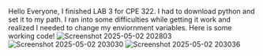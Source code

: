Hello Everyone, I finished LAB 3 for CPE 322. I had to download python and set it to my path. I ran into some difficulties while getting it work and realized I needed to change my enviornment variables. Here is some working code!
![Screenshot 2025-05-02 202803](https://github.com/user-attachments/assets/1c10a8d0-75c6-4ab4-bd28-9cc858f7a801)
![Screenshot 2025-05-02 203030](https://github.com/user-attachments/assets/1190310b-a9e1-43d7-9880-d81a1d6c75e9)
![Screenshot 2025-05-02 203036](https://github.com/user-attachments/assets/f85a066a-50c9-49be-8d26-550d735a0844)
